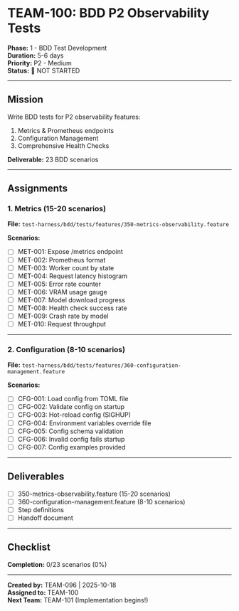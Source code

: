 # TEAM-100: BDD P2 Observability Tests

**Phase:** 1 - BDD Test Development  
**Duration:** 5-6 days  
**Priority:** P2 - Medium  
**Status:** 🔴 NOT STARTED

---

## Mission

Write BDD tests for P2 observability features:
1. Metrics & Prometheus endpoints
2. Configuration Management
3. Comprehensive Health Checks

**Deliverable:** 23 BDD scenarios

---

## Assignments

### 1. Metrics (15-20 scenarios)
**File:** `test-harness/bdd/tests/features/350-metrics-observability.feature`

**Scenarios:**
- [ ] MET-001: Expose /metrics endpoint
- [ ] MET-002: Prometheus format
- [ ] MET-003: Worker count by state
- [ ] MET-004: Request latency histogram
- [ ] MET-005: Error rate counter
- [ ] MET-006: VRAM usage gauge
- [ ] MET-007: Model download progress
- [ ] MET-008: Health check success rate
- [ ] MET-009: Crash rate by model
- [ ] MET-010: Request throughput

---

### 2. Configuration (8-10 scenarios)
**File:** `test-harness/bdd/tests/features/360-configuration-management.feature`

**Scenarios:**
- [ ] CFG-001: Load config from TOML file
- [ ] CFG-002: Validate config on startup
- [ ] CFG-003: Hot-reload config (SIGHUP)
- [ ] CFG-004: Environment variables override file
- [ ] CFG-005: Config schema validation
- [ ] CFG-006: Invalid config fails startup
- [ ] CFG-007: Config examples provided

---

## Deliverables

- [ ] 350-metrics-observability.feature (15-20 scenarios)
- [ ] 360-configuration-management.feature (8-10 scenarios)
- [ ] Step definitions
- [ ] Handoff document

---

## Checklist

**Completion:** 0/23 scenarios (0%)

---

**Created by:** TEAM-096 | 2025-10-18  
**Assigned to:** TEAM-100  
**Next Team:** TEAM-101 (Implementation begins!)
